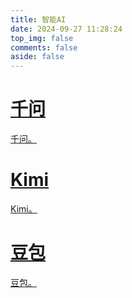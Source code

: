 ```yaml
---
title: 智能AI
date: 2024-09-27 11:28:24
top_img: false
comments: false
aside: false
---
```


<style>
  #libCategories .card-wrap:hover .card-info:after {
    width: 300%;
  }
</style>
<link rel="stylesheet" type="text/css" href="https://npm.elemecdn.com/js-heo@1.0.11/3dCard/no3d.css">

<div id='libCategories'>
<div id="lib-cards" class="container">

<a href="https://tongyi.aliyun.com/qianwen/" target="_blank">
<card data-image="https://www.weilanai.com/wp-content/uploads/2023/05/eee.png">
<h1 slot="header">千问</h1>
<p slot="content">千问。</p>
</card>
</a>


<a href="https://kimi.moonshot.cn/" target="_blank">
<card data-image="https://p1-e6eeae93.imageflux.jp/c!/w=1200,h=630,a=3,u=1/kimi-handmade/93111f026b5f4313567a.jpeg">
<h1 slot="header">Kimi</h1>
<p slot="content">Kimi。</p>
</card>
</a>

<a href="https://www.doubao.com/chat/" target="_blank">
<card data-image="https://tse4-mm.cn.bing.net/th/id/OIP-C.2Pt92j4cAHibiUAQyU4qbQHaFs?rs=1&pid=ImgDetMain">
<h1 slot="header">豆包</h1>
<p slot="content">豆包。</p>
</card>
</a>

</div>
</div>

<script src='https://lf6-cdn-tos.bytecdntp.com/cdn/expire-1-M/vue/2.6.14/vue.min.js' data-pjax></script>

<script type="text/javascript" src="https://npm.elemecdn.com/anzhiyu-theme-static@1.0.7/no3d/no3d.js" data-pjax></script>